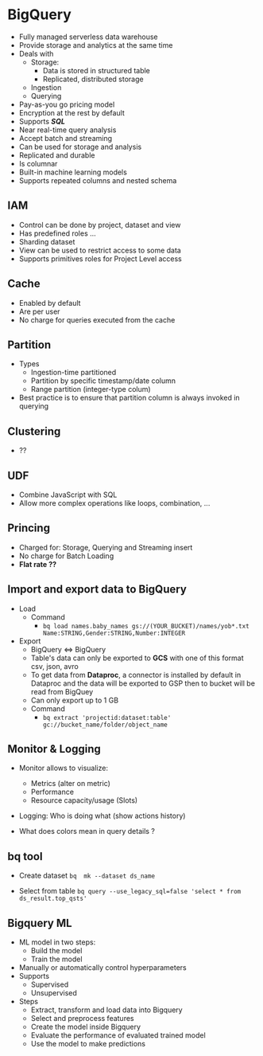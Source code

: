 # BigQuery

- Fully managed serverless data warehouse
- Provide storage and analytics at the same time
- Deals with
  - Storage:
    - Data is stored in structured table
    - Replicated, distributed storage
  - Ingestion
  - Querying
- Pay-as-you go pricing model
- Encryption at the rest by default
- Supports ***SQL***
- Near real-time query analysis
- Accept batch and streaming
- Can be used for storage and analysis
- Replicated and durable
- Is columnar
- Built-in machine learning models
- Supports repeated columns and nested schema 

## IAM

- Control can be done by project, dataset and view
- Has predefined roles ...
- Sharding dataset
- View can be used to restrict access to some data
- Supports primitives roles for Project Level access

## Cache

- Enabled by default
- Are per user
- No charge for queries executed from the cache

## Partition

- Types
  - Ingestion-time partitioned
  - Partition by specific timestamp/date column
  - Range partition (integer-type colum)
- Best practice is to ensure that partition column is always invoked in querying

## Clustering 
- ?? 

## UDF

- Combine JavaScript with SQL
- Allow more complex operations like loops, combination, ...

## Princing

- Charged for: Storage, Querying and Streaming insert
- No charge for Batch Loading
- **Flat rate ??**

## Import and export data to BigQuery

- Load
    - Command
        - ```bq load names.baby_names gs://(YOUR_BUCKET)/names/yob*.txt Name:STRING,Gender:STRING,Number:INTEGER```
- Export
  - BigQuery <=> BigQuery
  - Table's data can only be exported to **GCS** with one of this format csv, json, avro
  - To get data from **Dataproc**, a connector is installed by default in Dataproc and the data will be exported to GSP then to bucket will be read from BigQuey
  - Can only export up to 1 GB
  - Command
    - ```bq extract 'projectid:dataset:table' gc://bucket_name/folder/object_name```

## Monitor & Logging

- Monitor allows to visualize:
  - Metrics (alter on metric)
  - Performance
  - Resource capacity/usage (Slots)
- Logging:
  Who is doing what (show actions history)

- What does colors mean in query details ?

## bq tool

- Create dataset
    ```bq  mk --dataset ds_name```

- Select from table
    ```bq query --use_legacy_sql=false 'select * from ds_result.top_qsts' ```


## Bigquery ML

- ML model in two steps:
  - Build the model 
  - Train the model 
- Manually or automatically control hyperparameters
- Supports
  - Supervised 
  - Unsupervised
- Steps 
  - Extract, transform and load data into Bigquery
  - Select and preprocess features
  - Create the model inside Bigquery 
  - Evaluate the performance of evaluated trained model
  - Use the model to make predictions